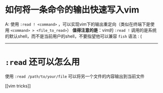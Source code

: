 # 如何将一条命令的输出快速写入vim
A: 使用 `:read ! <command>` ，可以实现vim下的输出重定向（类似在终端下是使用 `<command> > <file_to_read>`） 
**值得注意的是**：vim的 `:read !` 调用的是系统的默认shell，而不是当前用户的shell，不要指望他可以兼容 `fish` 语法 : ( 

---
# `:read` 还可以怎么用
使用 `:read /path/to/your/file` 可以将另一个文件的内容输出到当前文件

[[vim tricks]]